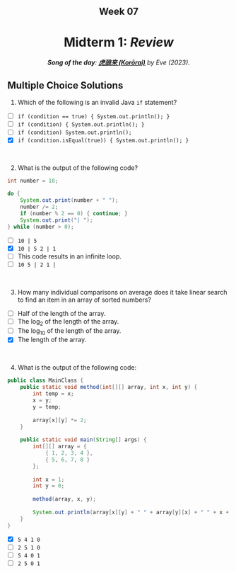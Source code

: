 <h2 align=center>Week 07</h2>

<h1 align=center>Midterm 1: <em>Review</em></h1>

<p align=center><strong><em>Song of the day</strong>: <a href="https://youtu.be/Gw96jPDtoDQ?si=FlJsYvTWWZQgUiZB"><strong><u>虎狼来 (Korōrai)</u></strong></a> by Eve (2023).</em></p>

## Multiple Choice Solutions

1. Which of the following is an invalid Java `if` statement?

- [ ] `if (condition == true) { System.out.println(); }`
- [ ] `if (condition) { System.out.println(); }`
- [ ] `if (condition) System.out.println();`
- [X] `if (condition.isEqual(true)) { System.out.println(); }`

<br>

2. What is the output of the following code?

```java
int number = 10;

do {
    System.out.print(number + " ");
    number /= 2;
    if (number % 2 == 0) { continue; }
    System.out.print("| "); 
} while (number > 0);
```

- [ ] `10 | 5`
- [X] `10 | 5 2 | 1`
- [ ] This code results in an infinite loop.
- [ ] `10 5 | 2 1 |`

<br>

3. How many individual comparisons on average does it take linear search to find an item in an array of sorted numbers?

- [ ] Half of the length of the array.
- [ ] The log<sub>2</sub> of the length of the array. 
- [ ] The log<sub>10</sub> of the length of the array. 
- [X] The length of the array.

<br>

4. What is the output of the following code:

```java
public class MainClass {
    public static void method(int[][] array, int x, int y) {
        int temp = x;
        x = y;
        y = temp;
        
        array[x][y] *= 2;
    }
  
    public static void main(String[] args) {
        int[][] array = {
            { 1, 2, 3, 4 },  
            { 5, 6, 7, 8 }
        };
        
        int x = 1;
        int y = 0;
        
        method(array, x, y);
        
        System.out.println(array[x][y] + " " + array[y][x] + " " + x + " " + y);
    }
}
```

- [X] `5 4 1 0`
- [ ] `2 5 1 0`
- [ ] `5 4 0 1`
- [ ] `2 5 0 1`